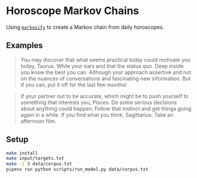 # Horoscope Markov Chains

Using [`markovify`](https://github.com/jsvine/markovify/) to create a Markov chain from daily horoscopes.

## Examples

> You may discover that what seems practical today could motivate you today, Taurus. While your ears and that the status quo. Deep inside you know the best you can. Although your approach assertive and not on the nuances of conversations and fascinating new information. But if you can, put it off for the last few months!

> If your partner out to be accurate, which might be to push yourself to something that interests you, Pisces. Do some serious decisions about anything could happen. Follow that instinct and get things going again in a while. If you find what you think, Sagittarius. Take an afternoon film.

## Setup

```bash
make install
make input/targets.txt
make -j 3 data/corpus.txt
pipenv run python scripts/run_model.py data/corpus.txt
```
